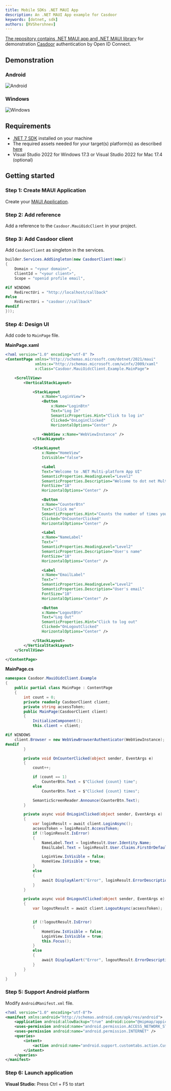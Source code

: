 ```yaml
---
title: Mobile SDKs .NET MAUI App 
description: An .NET MAUI App example for Casdoor
keywords: [dotnet, sdk]
authors: [RVShershnev]
---
```


[The repository contains .NET MAUI app and .NET MAUI library](https://github.com/RVShershnev/casdoor-dotnet-maui-example) for demonstration [Casdoor](https://casdoor.org/) authentication by Open ID Connect.

## Demonstration

### **Android**

![Android](/img/how-to-connect/desktop-sdks/maui-app/android.gif)

### **Windows**

![Windows](/img/how-to-connect/desktop-sdks/maui-app/windows.gif)

## Requirements

- [.NET 7 SDK](https://dotnet.microsoft.com/download/dotnet/7.0) installed on your machine
- The required assets needed for your target(s) platform(s) as described [here](https://docs.microsoft.com/en-us/dotnet/maui/get-started/first-app)
- Visual Studio 2022 for Windows 17.3  or Visual Studio 2022 for Mac 17.4 (optional)

## Getting started

### Step 1: Create MAUI Application

Create your [MAUI Application](https://docs.microsoft.com/en-us/dotnet/maui/get-started/first-app).

### Step 2: Add reference

Add a reference to the `Casdoor.MauiOidcClient` in your project.  

### Step 3: Add Casdoor client

Add `CasdoorClient` as singleton in the services.

```csharp
builder.Services.AddSingleton(new CasdoorClient(new()
{
    Domain = "<your domain>",
    ClientId = "<your client>",
    Scope = "openid profile email",

#if WINDOWS
    RedirectUri = "http://localhost/callback"
#else
    RedirectUri = "casdoor://callback"
#endif
}));
```

### Step 4: Design UI

Add code to `MainPage` file.

**MainPage.xaml**
```xml
<?xml version="1.0" encoding="utf-8" ?>
<ContentPage xmlns="http://schemas.microsoft.com/dotnet/2021/maui"
             xmlns:x="http://schemas.microsoft.com/winfx/2009/xaml"
             x:Class="Casdoor.MauiOidcClient.Example.MainPage">

    <ScrollView>
        <VerticalStackLayout>

            <StackLayout
                x:Name="LoginView">
                <Button 
                    x:Name="LoginBtn"
                    Text="Log In"
                    SemanticProperties.Hint="Click to log in"
                    Clicked="OnLoginClicked"
                    HorizontalOptions="Center" />

                <WebView x:Name="WebViewInstance" />
            </StackLayout>

            <StackLayout
                x:Name="HomeView"
                IsVisible="false">             

                <Label
                Text="Welcome to .NET Multi-platform App UI"
                SemanticProperties.HeadingLevel="Level2"
                SemanticProperties.Description="Welcome to dot net Multi platform App U I"
                FontSize="18"
                HorizontalOptions="Center" />

                <Button
                x:Name="CounterBtn"
                Text="Click me"
                SemanticProperties.Hint="Counts the number of times you click"
                Clicked="OnCounterClicked"
                HorizontalOptions="Center" />

                <Label 
                x:Name="NameLabel"
                Text=""
                SemanticProperties.HeadingLevel="Level2"
                SemanticProperties.Description="User's name"
                FontSize="18"
                HorizontalOptions="Center" />

                <Label 
                x:Name="EmailLabel"
                Text=""
                SemanticProperties.HeadingLevel="Level2"
                SemanticProperties.Description="User's email"
                FontSize="18"
                HorizontalOptions="Center" />           

                <Button 
                x:Name="LogoutBtn"
                Text="Log Out"
                SemanticProperties.Hint="Click to log out"
                Clicked="OnLogoutClicked"
                HorizontalOptions="Center" />

            </StackLayout>
        </VerticalStackLayout>
    </ScrollView>

</ContentPage>
```

**MainPage.cs**
```csharp
namespace Casdoor.MauiOidcClient.Example
{
    public partial class MainPage : ContentPage
    {
        int count = 0;
        private readonly CasdoorClient client;
        private string acsessToken;
        public MainPage(CasdoorClient client)
        {
            InitializeComponent();
            this.client = client;

#if WINDOWS
    client.Browser = new WebViewBrowserAuthenticator(WebViewInstance);
#endif
        }

        private void OnCounterClicked(object sender, EventArgs e)
        {
            count++;

            if (count == 1)
                CounterBtn.Text = $"Clicked {count} time";
            else
                CounterBtn.Text = $"Clicked {count} times";

            SemanticScreenReader.Announce(CounterBtn.Text);
        }

        private async void OnLoginClicked(object sender, EventArgs e)
        {
            var loginResult = await client.LoginAsync();
            acsessToken = loginResult.AccessToken;
            if (!loginResult.IsError)
            {
                NameLabel.Text = loginResult.User.Identity.Name;
                EmailLabel.Text = loginResult.User.Claims.FirstOrDefault(c => c.Type == "email")?.Value;            

                LoginView.IsVisible = false;
                HomeView.IsVisible = true;
            }
            else
            {
                await DisplayAlert("Error", loginResult.ErrorDescription, "OK");
            }
        }

        private async void OnLogoutClicked(object sender, EventArgs e)
        {
            var logoutResult = await client.LogoutAsync(acsessToken);


            if (!logoutResult.IsError)
            {
                HomeView.IsVisible = false;
                LoginView.IsVisible = true;
                this.Focus();
            }
            else
            {
                await DisplayAlert("Error", logoutResult.ErrorDescription, "OK");
            }
        }
    }
}
```


### Step 5: Support Android platform

Modify `AndroidManifest.xml` file.

```xml
<?xml version="1.0" encoding="utf-8"?>
<manifest xmlns:android="http://schemas.android.com/apk/res/android">
	<application android:allowBackup="true" android:icon="@mipmap/appicon" android:roundIcon="@mipmap/appicon_round" android:supportsRtl="true"></application>
	<uses-permission android:name="android.permission.ACCESS_NETWORK_STATE" />
	<uses-permission android:name="android.permission.INTERNET" />
	<queries>
        <intent>
            <action android:name="android.support.customtabs.action.CustomTabsService" />
        </intent>
    </queries>
</manifest>
```

### Step 6: Launch application

**Visual Studio:** Press Ctrl + F5 to start